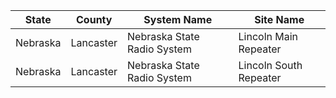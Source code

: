 | State | County | System Name | Site Name | 
|-------|--------|-------------|-----------|
| Nebraska | Lancaster | Nebraska State Radio System | Lincoln Main Repeater |
| Nebraska | Lancaster | Nebraska State Radio System | Lincoln South Repeater |
